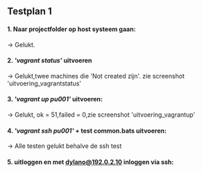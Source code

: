 ## Testplan 1 
#### 1. Naar projectfolder op host systeem gaan:
  -> Gelukt. 
  
#### 2. *'vagrant status'* uitvoeren
  -> Gelukt,twee machines die 'Not created zijn'.
      zie screenshot 'uitvoering_vagrantstatus'

#### 3. *'vagrant up pu001'* uitvoeren:
  -> Gelukt, ok = 51,failed = 0,zie screenshot 'uitvoering_vagrantup'
  
#### 4. *'vagrant ssh pu001'* + test common.bats uitvoeren:
  -> Alle testen gelukt behalve de ssh test

#### 5. uitloggen en met dylano@192.0.2.10 inloggen via ssh:
